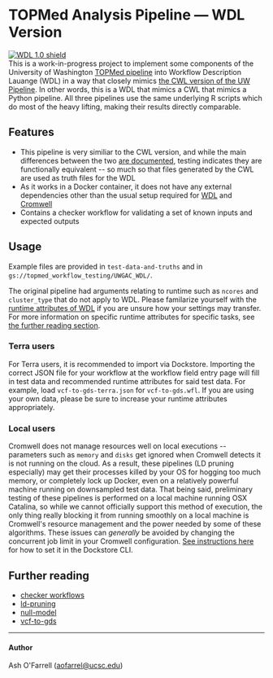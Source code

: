 # TOPMed Analysis Pipeline — WDL Version

[![WDL 1.0 shield](https://img.shields.io/badge/WDL-1.0-lightgrey.svg)](https://github.com/openwdl/wdl/blob/main/versions/1.0/SPEC.md)  
This is a work-in-progress project to implement some components of the University of Washington [TOPMed pipeline](https://github.com/UW-GAC/analysis_pipeline) into Workflow Description Lauange (WDL) in a way that closely mimics [the CWL version of the UW Pipeline](https://github.com/UW-GAC/analysis_pipeline_cwl). In other words, this is a WDL that mimics a CWL that mimics a Python pipeline. All three pipelines use the same underlying R scripts which do most of the heavy lifting, making their results directly comparable.

## Features
* This pipeline is very similiar to the CWL version, and while the main differences between the two [are documented](https://github.com/DataBiosphere/analysis_pipeline_WDL/blob/main/_documentation_/for%20users/cwl-vs-wdl-user.md), testing indicates they are functionally equivalent -- so much so that files generated by the CWL are used as truth files for the WDL   
* As it works in a Docker container, it does not have any external dependencies other than the usual setup required for [WDL](https://software.broadinstitute.org/wdl/documentation/quickstart) and [Cromwell](http://cromwell.readthedocs.io/en/develop/)
* Contains a checker workflow for validating a set of known inputs and expected outputs

## Usage
Example files are provided in `test-data-and-truths` and in `gs://topmed_workflow_testing/UWGAC_WDL/`.  

The original pipeline had arguments relating to runtime such as `ncores` and `cluster_type` that do not apply to WDL. Please familarize yourself with the [runtime attributes of WDL](https://cromwell.readthedocs.io/en/stable/RuntimeAttributes/) if you are unsure how your settings may transfer. For more information on specific runtime attributes for specific tasks, see [the further reading section](https://github.com/DataBiosphere/analysis_pipeline_WDL/main/README.md#further-reading).  

### Terra users
For Terra users, it is recommended to import via Dockstore. Importing the correct JSON file for your workflow at the workflow field entry page will fill in test data and recommended runtime attributes for said test data. For example, load `vcf-to-gds-terra.json` for `vcf-to-gds.wfl`. If you are using your own data, please be sure to increase your runtime attributes appropriately.  

### Local users
Cromwell does not manage resources well on local executions -- parameters such as `memory` and `disks` get ignored when Cromwell detects it is not running on the cloud. As a result, these pipelines (LD pruning especially) may get their processes killed by your OS for hogging too much memory, or completely lock up Docker, even on a relatively powerful machine running on downsampled test data. That being said, preliminary testing of these pipelines is performed on a local machine running OSX Catalina, so while we cannot officially support this method of execution, the only thing really blocking it from running smoothly on a local machine is Cromwell's resource management and the power needed by some of these algorithms. These issues can *generally* be avoided by changing the concurrent job limit in your Cromwell configuration. [See instructions here](https://docs.dockstore.org/en/develop/getting-started/getting-started-with-wdl.html#setting-up-the-dockstore-cli) for how to set it in the Dockstore CLI.

## Further reading
* [checker workflows](https://github.com/DataBiosphere/analysis_pipeline_WDL/blob/main/_documentation_/for%20users/checker.md)
* [ld-pruning](https://github.com/DataBiosphere/analysis_pipeline_WDL/blob/main/ld-pruning/README.md)
* [null-model](https://github.com/DataBiosphere/analysis_pipeline_WDL/blob/main/null-model/README.md)
* [vcf-to-gds](https://github.com/DataBiosphere/analysis_pipeline_WDL/blob/main/vcf-to-gds/README.md)


------

#### Author
Ash O'Farrell (aofarrel@ucsc.edu)  
